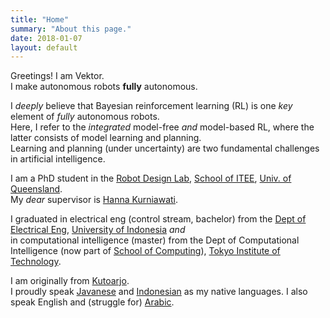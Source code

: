 ```yaml
---
title: "Home"
summary: "About this page."
date: 2018-01-07
layout: default
---
```


Greetings! I am Vektor. <br />
I make autonomous robots **fully** autonomous.

I _deeply_ believe that Bayesian reinforcement learning (RL) is one _key_ element of _fully_ autonomous robots. <br />
Here, I refer to the _integrated_ model-free _and_ model-based RL, where the latter consists of model learning and planning. <br />
Learning and planning (under uncertainty) are two fundamental challenges in artificial intelligence.

I am a PhD student in the [Robot Design Lab](http://robotics.itee.uq.edu.au), [School of ITEE](http://www.itee.uq.edu.au/), [Univ. of Queensland](https://www.uq.edu.au/). <br />
My _dear_ supervisor is [Hanna Kurniawati](http://robotics.itee.uq.edu.au/~hannakur/dokuwiki/doku.php?id=wiki:welcome).

I graduated in electrical eng (control stream, bachelor) from the [Dept of Electrical Eng](http://www.ee.ui.ac.id), [University of Indonesia](http://www.ui.ac.id/en/) _and_ <br />
in computational intelligence (master) from the Dept of Computational Intelligence (now part of [School of Computing](https://www.titech.ac.jp/english/about/organization/schools/organization04.html)), [Tokyo Institute of Technology](https://www.titech.ac.jp/english/).

I am originally from [Kutoarjo](https://geographic.org/geographic_names/name.php?uni=-3713855&fid=2393&c=indonesia). <br />
I proudly speak [Javanese](https://en.wikipedia.org/wiki/Javanese_language) and [Indonesian](https://en.wikipedia.org/wiki/Indonesian_language) as my native languages.
I also speak English and (struggle for) [Arabic](https://en.wikipedia.org/wiki/Arabic).
